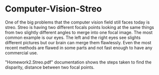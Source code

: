 # Computer-Vision-Streo

One of the big problems that the computer vision field still faces today is streo. 
Streo is having two different focals points looking at the same things from two slightly different angles 
to merge into one focal image.
The most common example is our eyes. The left and the right eyes see slights different pictures but our brain can 
merge them flawlessly. Even the most recent methods are flawed in some parts and not fast enough to have any
commercial use. 

"Homework2.Streo.pdf" documentation shows the steps taken to find the disparity, distance between two focal points.
